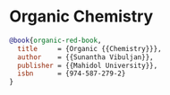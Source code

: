 # Organic Chemistry

````bibtex
@book{organic-red-book,
  title     = {Organic {{Chemistry}}},
  author    = {{Sunantha Vibuljan}},
  publisher = {{Mahidol University}},
  isbn      = {974-587-279-2}
}
````
